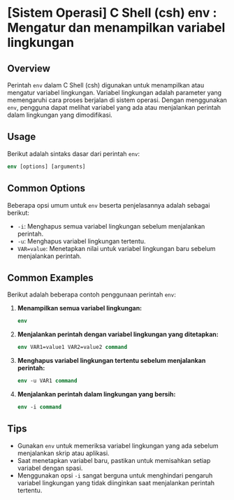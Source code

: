# [Sistem Operasi] C Shell (csh) env <Mengelola variabel lingkungan>: Mengatur dan menampilkan variabel lingkungan

## Overview
Perintah `env` dalam C Shell (csh) digunakan untuk menampilkan atau mengatur variabel lingkungan. Variabel lingkungan adalah parameter yang memengaruhi cara proses berjalan di sistem operasi. Dengan menggunakan `env`, pengguna dapat melihat variabel yang ada atau menjalankan perintah dalam lingkungan yang dimodifikasi.

## Usage
Berikut adalah sintaks dasar dari perintah `env`:

```csh
env [options] [arguments]
```

## Common Options
Beberapa opsi umum untuk `env` beserta penjelasannya adalah sebagai berikut:

- `-i`: Menghapus semua variabel lingkungan sebelum menjalankan perintah.
- `-u`: Menghapus variabel lingkungan tertentu.
- `VAR=value`: Menetapkan nilai untuk variabel lingkungan baru sebelum menjalankan perintah.

## Common Examples
Berikut adalah beberapa contoh penggunaan perintah `env`:

1. **Menampilkan semua variabel lingkungan:**
   ```csh
   env
   ```

2. **Menjalankan perintah dengan variabel lingkungan yang ditetapkan:**
   ```csh
   env VAR1=value1 VAR2=value2 command
   ```

3. **Menghapus variabel lingkungan tertentu sebelum menjalankan perintah:**
   ```csh
   env -u VAR1 command
   ```

4. **Menjalankan perintah dalam lingkungan yang bersih:**
   ```csh
   env -i command
   ```

## Tips
- Gunakan `env` untuk memeriksa variabel lingkungan yang ada sebelum menjalankan skrip atau aplikasi.
- Saat menetapkan variabel baru, pastikan untuk memisahkan setiap variabel dengan spasi.
- Menggunakan opsi `-i` sangat berguna untuk menghindari pengaruh variabel lingkungan yang tidak diinginkan saat menjalankan perintah tertentu.